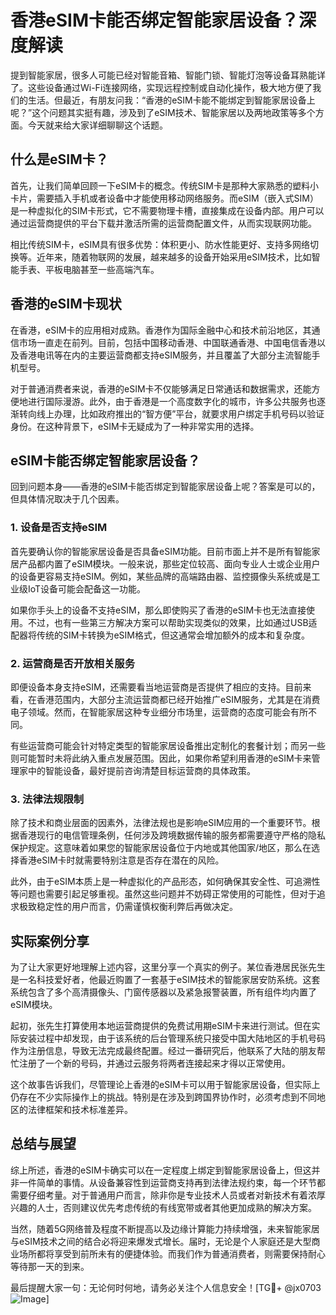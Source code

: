 # 香港eSIM卡能否绑定智能家居设备？深度解读

提到智能家居，很多人可能已经对智能音箱、智能门锁、智能灯泡等设备耳熟能详了。这些设备通过Wi-Fi连接网络，实现远程控制或自动化操作，极大地方便了我们的生活。但最近，有朋友问我：“香港的eSIM卡能不能绑定到智能家居设备上呢？”这个问题其实挺有趣，涉及到了eSIM技术、智能家居以及两地政策等多个方面。今天就来给大家详细聊聊这个话题。

## 什么是eSIM卡？

首先，让我们简单回顾一下eSIM卡的概念。传统SIM卡是那种大家熟悉的塑料小卡片，需要插入手机或者设备中才能使用移动网络服务。而eSIM（嵌入式SIM）是一种虚拟化的SIM卡形式，它不需要物理卡槽，直接集成在设备内部。用户可以通过运营商提供的平台下载并激活所需的运营商配置文件，从而实现联网功能。

相比传统SIM卡，eSIM具有很多优势：体积更小、防水性能更好、支持多网络切换等。近年来，随着物联网的发展，越来越多的设备开始采用eSIM技术，比如智能手表、平板电脑甚至一些高端汽车。

## 香港的eSIM卡现状

在香港，eSIM卡的应用相对成熟。香港作为国际金融中心和技术前沿地区，其通信市场一直走在前列。目前，包括中国移动香港、中国联通香港、中国电信香港以及香港电讯等在内的主要运营商都支持eSIM服务，并且覆盖了大部分主流智能手机型号。

对于普通消费者来说，香港的eSIM卡不仅能够满足日常通话和数据需求，还能方便地进行国际漫游。此外，由于香港是一个高度数字化的城市，许多公共服务也逐渐转向线上办理，比如政府推出的“智方便”平台，就要求用户绑定手机号码以验证身份。在这种背景下，eSIM卡无疑成为了一种非常实用的选择。

## eSIM卡能否绑定智能家居设备？

回到问题本身——香港的eSIM卡能否绑定到智能家居设备上呢？答案是可以的，但具体情况取决于几个因素。

### 1. 设备是否支持eSIM
首先要确认你的智能家居设备是否具备eSIM功能。目前市面上并不是所有智能家居产品都内置了eSIM模块。一般来说，那些定位较高、面向专业人士或企业用户的设备更容易支持eSIM。例如，某些品牌的高端路由器、监控摄像头系统或是工业级IoT设备可能会配备这一功能。

如果你手头上的设备不支持eSIM，那么即使购买了香港的eSIM卡也无法直接使用。不过，也有一些第三方解决方案可以帮助实现类似的效果，比如通过USB适配器将传统的SIM卡转换为eSIM格式，但这通常会增加额外的成本和复杂度。

### 2. 运营商是否开放相关服务
即便设备本身支持eSIM，还需要看当地运营商是否提供了相应的支持。目前来看，在香港范围内，大部分主流运营商都已经开始推广eSIM服务，尤其是在消费电子领域。然而，在智能家居这种专业细分市场里，运营商的态度可能会有所不同。

有些运营商可能会针对特定类型的智能家居设备推出定制化的套餐计划；而另一些则可能暂时未将此纳入重点发展范围。因此，如果你希望利用香港的eSIM卡来管理家中的智能设备，最好提前咨询清楚目标运营商的具体政策。

### 3. 法律法规限制
除了技术和商业层面的因素外，法律法规也是影响eSIM应用的一个重要环节。根据香港现行的电信管理条例，任何涉及跨境数据传输的服务都需要遵守严格的隐私保护规定。这意味着如果您的智能家居设备位于内地或其他国家/地区，那么在选择香港eSIM卡时就需要特别注意是否存在潜在的风险。

此外，由于eSIM本质上是一种虚拟化的产品形态，如何确保其安全性、可追溯性等问题也需要引起足够重视。虽然这些问题并不妨碍正常使用的可能性，但对于追求极致稳定性的用户而言，仍需谨慎权衡利弊后再做决定。

## 实际案例分享

为了让大家更好地理解上述内容，这里分享一个真实的例子。某位香港居民张先生是一名科技爱好者，他最近购置了一套基于eSIM技术的智能家居安防系统。这套系统包含了多个高清摄像头、门窗传感器以及紧急报警装置，所有组件均内置了eSIM模块。

起初，张先生打算使用本地运营商提供的免费试用期eSIM卡来进行测试。但在实际安装过程中却发现，由于该系统的后台管理系统只接受中国大陆地区的手机号码作为注册信息，导致无法完成最终配置。经过一番研究后，他联系了大陆的朋友帮忙注册了一个新的号码，并通过云服务将两者连接起来才得以正常使用。

这个故事告诉我们，尽管理论上香港的eSIM卡可以用于智能家居设备，但实际上仍存在不少实际操作上的挑战。特别是在涉及到跨国界协作时，必须考虑到不同地区的法律框架和技术标准差异。

## 总结与展望

综上所述，香港的eSIM卡确实可以在一定程度上绑定到智能家居设备上，但这并非一件简单的事情。从设备兼容性到运营商支持再到法律法规约束，每一个环节都需要仔细考量。对于普通用户而言，除非你是专业技术人员或者对新技术有着浓厚兴趣的人士，否则建议优先考虑传统的有线宽带或者其他更加成熟的解决方案。

当然，随着5G网络普及程度不断提高以及边缘计算能力持续增强，未来智能家居与eSIM技术之间的结合必将迎来爆发式增长。届时，无论是个人家庭还是大型商业场所都将享受到前所未有的便捷体验。而我们作为普通消费者，则需要保持耐心等待那一天的到来。

最后提醒大家一句：无论何时何地，请务必关注个人信息安全！[TG💪+ @jx0703 ![Image](https://github.com/user-attachments/assets/dbca1d08-cadb-493c-b0ec-ad6f7a83f270)]